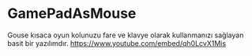 # GamePadAsMouse
Gouse kısaca oyun kolunuzu fare ve klavye olarak kullanmanızı sağlayan basit bir yazılımdır.
https://www.youtube.com/embed/qh0LcvX1Mis
